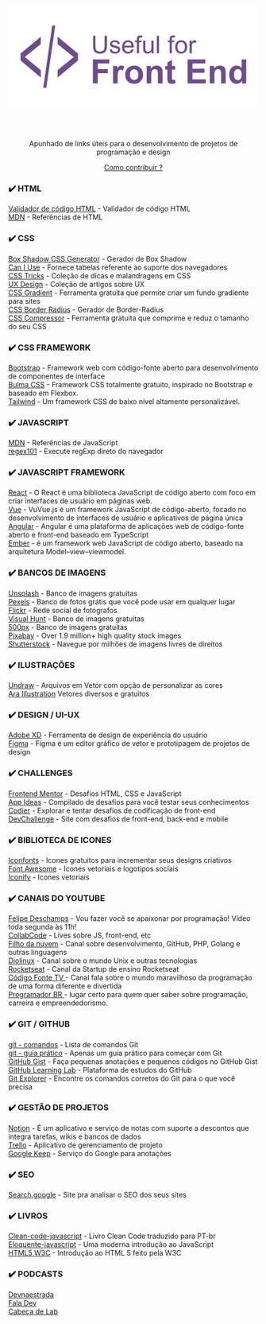 <div align="center">
  <a href="https://github.com/Diegooliveyra/Useful-for-Front-End/blob/main/README.md">
    <img alt="Logo do projeto" src="https://github.com/Diegooliveyra/Useful-for-Front-End/blob/main/Logo.svg">
  </a>
</div>

<br><br>

<p align="center">Apunhado de links úteis para o desenvolvimento de projetos de programação e design</p>

[<p align="center">Como contribuir ?</p>](https://github.com/Diegooliveyra/Useful-for-Front-End/blob/main/como-contribuir.md)

### ✔️ HTML
[Validador de código HTML](https://validator.w3.org) - Validador de código HTML  
[MDN](https://developer.mozilla.org/pt-BR/docs/Web/HTML) - Referências de HTML
 
### ✔️ CSS
[Box Shadow CSS Generator](https://www.cssmatic.com/box-shadow) - Gerador de Box Shadow     
[Can I Use](https://caniuse.com) - Fornece tabelas referente ao suporte dos navegadores  
[CSS Tricks](https://css-tricks.com/) - Coleção de dicas e malandragens em CSS  
[UX Design](https://uxdesign.cc/) - Coleção de artigos sobre UX  
[CSS Gradient](https://cssgradient.io/) - Ferramenta gratuita que permite criar um fundo gradiente para sites  
[CSS Border Radius](https://border-radius.com/) - Gerador de Border-Radius  
[CSS Compressor](https://csscompressor.com/) - Ferramenta gratuita que comprime e reduz o tamanho do seu CSS  

### ✔️ CSS FRAMEWORK
[Bootstrap](https://www.getbootstrap.com/) - Framework web com código-fonte aberto para desenvolvimento de componentes de interface  
[Bulma CSS](https://bulma.io/) - Framework CSS totalmente gratuito, inspirado no Bootstrap e baseado em Flexbox.  
[Tailwind](https://tailwindcss.com/) - Um framework CSS de baixo nível altamente personalizável.  
   
### ✔️ JAVASCRIPT 
[MDN](https://developer.mozilla.org/pt-BR/docs/Web/JavaScript/Reference) - Referências de JavaScript     
[regex101](https://regex101.com) - Execute regExp direto do navegador     

### ✔️ JAVASCRIPT FRAMEWORK
[React](https://pt-br.reactjs.org/) - O React é uma biblioteca JavaScript de código aberto com foco em criar interfaces de usuário em páginas web.     
[Vue](https://vuejs.org/) - VuVue.js é um framework JavaScript de código-aberto, focado no desenvolvimento de interfaces de usuário e aplicativos de página única    
[Angular](https://angular.io/) - Angular é uma plataforma de aplicações web de código-fonte aberto e front-end baseado em TypeScript     
[Ember](https://emberjs.com/) - é um framework web JavaScript de código aberto, baseado na arquitetura Model–view–viewmodel.        

### ✔️ BANCOS DE IMAGENS
[Unsplash](https://unsplash.com/) - Banco de imagens gratuitas  
[Pexels](https://www.pexels.com) - Banco de fotos grátis que você pode usar em qualquer lugar  
[Flickr](https://flickr.com/) - Rede social de fotógrafos  
[Visual Hunt](https://visualhunt.com/) - Banco de imagens gratuitas  
[500px](https://500px.com/creativecommons) - Banco de imagens gratuitas  
[Pixabay](https://pixabay.com/) - Over 1.9 million+ high quality stock images     
[Shutterstock](https://www.shutterstock.com/pt/explore/royalty-free-images) - Navegue por milhões de imagens livres de direitos     



### ✔️ ILUSTRAÇÕES
[Undraw](https://undraw.co) - Arquivos em Vetor com opção de personalizar as cores      
[Ara Illustration](https://www.aracreator.com/)  Vetores diversos e gratuitos


### ✔️ DESIGN / UI-UX
[Adobe XD](https://www.adobe.com/br/products/xd.html) -  Ferramenta de design de experiência do usuário  
[Figma](https://www.figma.com/) - Figma é um editor gráfico de vetor e prototipagem de projetos de design  


### ✔️ CHALLENGES
[Frontend Mentor](https://www.frontendmentor.io/) - Desafios HTML, CSS e JavaScript  
[App Ideas](https://github.com/florinpop17/app-ideas) - Compilado de desafios para você testar seus conhecimentos  
[Codier](https://codier.io/) - Explorar e tentar desafios de codificação de front-end  
[DevChallenge](https://www.devchallenge.com.br/) - Site com desafios de front-end, back-end e mobile  


### ✔️ BIBLIOTECA DE ICONES
[Iconfonts](https://icofont.com) - Icones gratuitos para incrementar seus designs criativos     
[Font Awesome](https://fontawesome.com) - Icones vetoriais e logotipos sociais    
[Iconify](https://iconify.design/) - Icones vetoriais 


### ✔️ CANAIS DO YOUTUBE
[Felipe Deschamps](https://www.youtube.com/channel/UCU5JicSrEM5A63jkJ2QvGYw) - Vou fazer você se apaixonar por programação! Vídeo toda segunda às 11h!  
[CollabCode](https://www.youtube.com/channel/UCVheRLgrk7bOAByaQ0IVolg) - Lives sobre JS, front-end, etc  
[Filho da nuvem](https://www.youtube.com/Filhodanuvem) - Canal sobre desenvolvimento, GitHub, PHP, Golang e outras linguagens  
[Diolinux](https://www.youtube.com/user/diolinux) - Canal sobre o mundo Unix e outras tecnologias  
[Rocketseat](https://www.youtube.com/channel/UCSfwM5u0Kce6Cce8_S72olg) - Canal da Startup de ensino Rocketseat  
[Código Fonte TV ](https://www.youtube.com/c/codigofontetv) - Canal fala sobre o mundo maravilhoso da programação de uma forma diferente e divertida   
[ Programador BR  ](https://www.youtube.com/c/Programadorbr) -  lugar certo para quem quer saber sobre programação, carreira e empreendedorismo.   

### ✔️ GIT / GITHUB
[git - comandos](https://rogerdudler.github.io/git-guide/index.pt_BR.html) - Lista de comandos Git  
[git - guia prático](https://rogerdudler.github.io/git-guide/index.pt_BR.html) - Apenas um guia prático para começar com Git  
[GitHub Gist](https://gist.github.com/) - Faça pequenas anotações e pequenos códigos no GitHub Gist  
[GitHub Learning Lab](https://lab.github.com/courses) - Plataforma de estudos do GitHub  
[Git Explorer](https://gitexplorer.com/) - Encontre os comandos corretos do Git para o que você precisa  


### ✔️ GESTÃO DE PROJETOS
[Notion](https://www.notion.so/) - É um aplicativo e serviço de notas com suporte a descontos que integra tarefas, wikis e bancos de dados  
[Trello](https://www.trello.com/) - Aplicativo de gerenciamento de projeto  
[Google Keep](https://keep.google.com/) - Serviço do Google para anotações   

### ✔️ SEO
[Search.google](https://search.google.com/test/mobile-friendly) - Site pra analisar o SEO dos seus sites  


### ✔️ LIVROS
[Clean-code-javascript](https://github.com/felipe-augusto/clean-code-javascript) - Livro Clean Code traduzido para PT-br  
[Eloquente-javascript](https://github.com/braziljs/eloquente-javascript) - Uma moderna introdução ao JavaScript   
[HTML5 W3C](https://drive.google.com/file/d/1QSU3Pl4U5kVL8fiHbl_n1F2zfbOjRzek/view) - Introdução ao HTML 5 feito pela W3C      


### ✔️ PODCASTS
[Devnaestrada](https://devnaestrada.com.br/)  
[Fala Dev](https://open.spotify.com/show/3TNsKUGlP9YbV1pgy3ACrW/)    
[Cabeça de Lab](https://www.cabecadelab.com.br/)  
